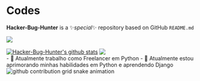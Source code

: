 # Codes

**Hacker-Bug-Hunter** is a ✨_special_✨ repository based on GitHub `README.md`
<p>
 <picture>
 <source
 srcset="https://github-readme-stats.vercel.app/api?username=Hacker-Bug-Hunter&show_icons=true&theme=dark"
 media="(prefers-color-scheme: dark)"
 />
 <source
 srcset="https://github-readme-stats.vercel.app/api?username=Hacker-Bug-Hunter"
 media="(prefers-color-scheme: light), (prefers-color-scheme: light)"
 />
 <img src="https://github-readme-stats.vercel.app/api?username=Hacker-Bug-Hunter&show_icons=true" />
</picture>
</p>

<div width='100%' display='flex'>
<a href="https://github.com/Hacker-Bug-Hunter/github-readme-stats">
<img align="center" src="https://github-readme-stats.vercel.app/api?username=Hacker-Bug-Hunter&show_icons=true&include_all_commits=true&theme=gotham" alt="Hacker-Bug-Hunter's github stats" /></a>
<a href="https://github.com/Hacker-Bug-Hunter/github-readme-stats">
<img heigth= "100%"align="center" src="https://github-readme-stats.vercel.app/api/top-langs/?username=Hacker-Bug-Hunter&include_all_commits=true&layout=compact&theme=gotham"/></a>
  <!--midnight-purple-->
  <!--gotham-->
</div>
- 🔭 Atualmente trabalho como Freelancer em Python
- 🌱 Atualmente estou aprimorando minhas habilidades em Python e aprendendo Django
<picture>
  <source
    media="(prefers-color-scheme: dark)"
    srcset="https://raw.githubusercontent.com/Hacker-Bug-Hunter/Hacker-Bug-Hunter/output/github-contribution-grid-snake-dark.svg"
  />
  <source
    media="(prefers-color-scheme: light)"
    srcset="https://raw.githubusercontent.com/Hacker-Bug-Hunter/Hacker-Bug-Hunter/output/github-contribution-grid-snake.svg"
  />
  <img
    alt="github contribution grid snake animation"
    src="https://raw.githubusercontent.com/Hacker-Bug-Hunter/output/github-contribution-grid-snake.svg"
  />
</picture>
